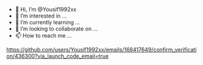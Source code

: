 - 👋 Hi, I’m @Yousif1992xx
- 👀 I’m interested in ...
- 🌱 I’m currently learning ...
- 💞️ I’m looking to collaborate on ...
- 📫 How to reach me ...

<!---
Yousif1992xx/Yousif1992xx is a ✨ special ✨ repository because its `README.md` (this file) appears on your GitHub profile.
You can click the Preview link to take a look at your changes.
--->
https://github.com/users/Yousif1992xx/emails/168417649/confirm_verification/436300?via_launch_code_email=true
